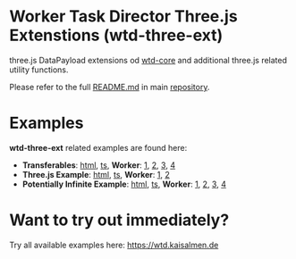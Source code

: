 # Worker Task Director Three.js Extenstions (wtd-three-ext)

three.js DataPayload extensions od [wtd-core](https://www.npmjs.com/package/wtd-core) and additional three.js related utility functions.

Please refer to the full [README.md](../../README.md) in main [repository](https://github.com/kaisalmen/wtd).

# Examples

**wtd-three-ext** related examples are found here:

- **Transferables**: [html](https://github.com/kaisalmen/wtd/blob/HEAD/packages/examples/transferables.html), [ts](https://github.com/kaisalmen/wtd/blob/HEAD/packages/examples/src/transferables/TransferablesTestbed.ts), **Worker**: [1](https://github.com/kaisalmen/wtd/blob/HEAD/packages/examples/src/worker/TransferableWorkerTest1.ts), [2](https://github.com/kaisalmen/wtd/blob/HEAD/packages/examples/src/worker/TransferableWorkerTest2.ts), [3](https://github.com/kaisalmen/wtd/blob/HEAD/packages/examples/src/worker/TransferableWorkerTest3.ts), [4](https://github.com/kaisalmen/wtd/blob/HEAD/packages/examples/src/worker/TransferableWorkerTest4.ts)
- **Three.js Example**: [html](https://github.com/kaisalmen/wtd/blob/HEAD/packages/examples/threejs.html), [ts](https://github.com/kaisalmen/wtd/blob/HEAD/packages/examples/src/threejs/Threejs.ts), **Worker**: [1](https://github.com/kaisalmen/wtd/blob/HEAD/packages/examples/src/worker/HelloWorldThreeWorker.ts), [2](https://github.com/kaisalmen/wtd/blob/HEAD/packages/examples/src/worker/OBJLoaderWorker.ts)
- **Potentially Infinite Example**: [html](https://github.com/kaisalmen/wtd/blob/HEAD/packages/examples/potentially_infinite.html), [ts](https://github.com/kaisalmen/wtd/blob/HEAD/packages/examples/src/infinite/PotentiallyInfiniteExample.ts), **Worker**: [1](https://github.com/kaisalmen/wtd/blob/HEAD/packages/examples/src/worker/InfiniteWorkerExternalGeometry.ts), [2](https://github.com/kaisalmen/wtd/blob/HEAD/packages/examples/src/worker/InfiniteWorkerInternalGeometry.ts), [3](https://github.com/kaisalmen/wtd/blob/HEAD/packages/examples/src/worker/OBJLoader2Worker.js), [4](https://github.com/kaisalmen/wtd/blob/HEAD/packages/examples/src/infinite/PotentiallyInfiniteExample.ts#L591)

# Want to try out immediately?

Try all available examples here: https://wtd.kaisalmen.de

